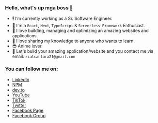 ### Hello, what's up mga boss 👋 

- 🕴️ I’m currently working as a Sr. Software Engineer.
- 💬 I'm a `React`, `Next`, `TypeScript` & `Serverless Framework` Enthusiast.
- 🚧 I love building, managing and optimizing an amazing websites and applications.
- 📖 I love sharing my knowledge to anyone who wants to learn.
- 😎 Anime lover.
- 📧 Let's build your amazing application/website and you contact me via email: `rialcantara21@gmail.com`

### You can follow me on:
- [LinkedIn](https://www.linkedin.com/in/constrod/)
- [NPM](https://www.npmjs.com/~constrod)
- [dev.to](https://dev.to/constrod)
- [YouTube](https://youtube.com/bossRODTV)
- [TikTok](https://www.tiktok.com/@bossrod.tv)
- [Twitter](https://twitter.com/constROD)
- [Facebook Page](https://facebook.com/pRODgrammer21)
- [Facebook Group](https://facebook.com/groups/bossrodprogrammingph)
